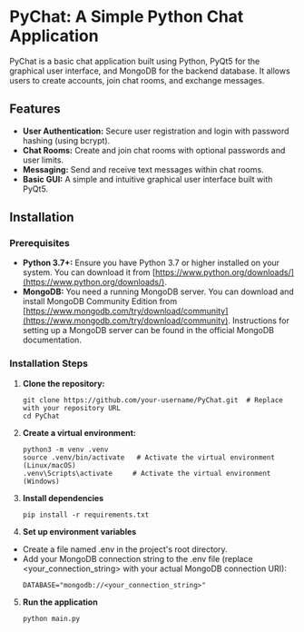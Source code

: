 # PyChat: A Simple Python Chat Application

PyChat is a basic chat application built using Python, PyQt5 for the graphical user interface, and MongoDB for the backend database. It allows users to create accounts, join chat rooms, and exchange messages.

## Features

- **User Authentication:** Secure user registration and login with password hashing (using bcrypt).
- **Chat Rooms:** Create and join chat rooms with optional passwords and user limits.
- **Messaging:** Send and receive text messages within chat rooms.
- **Basic GUI:** A simple and intuitive graphical user interface built with PyQt5.

## Installation

### Prerequisites

- **Python 3.7+:** Ensure you have Python 3.7 or higher installed on your system. You can download it from [https://www.python.org/downloads/](https://www.python.org/downloads/).
- **MongoDB:** You need a running MongoDB server. You can download and install MongoDB Community Edition from [https://www.mongodb.com/try/download/community](https://www.mongodb.com/try/download/community). Instructions for setting up a MongoDB server can be found in the official MongoDB documentation.

### Installation Steps

1. **Clone the repository:**
   ```
   git clone https://github.com/your-username/PyChat.git  # Replace with your repository URL
   cd PyChat
   
2. **Create a virtual environment:**
    ```
    python3 -m venv .venv
    source .venv/bin/activate   # Activate the virtual environment (Linux/macOS)
    .venv\Scripts\activate     # Activate the virtual environment (Windows)

3. **Install dependencies**
    ```
    pip install -r requirements.txt
    
4. **Set up environment variables**

-   Create a file named .env in the project's root directory.
-   Add your MongoDB connection string to the .env file (replace <your_connection_string> with your actual MongoDB connection URI):
    ```
    DATABASE="mongodb://<your_connection_string>"
    
5. **Run the application**

    ```bash
    python main.py